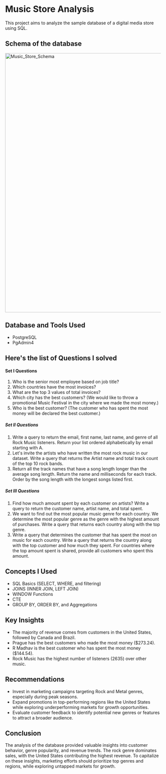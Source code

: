 # Music Store Analysis
This project aims to analyze the sample database of a digital media store using SQL.

## Schema of the database
<img width="836" alt="Music_Store_Schema" src="https://github.com/user-attachments/assets/7e123289-24e7-4932-890f-e25f2058200f">

## Database and Tools Used
- PostgreSQL
- PgAdmin4

## Here's the list of Questions I solved
#### Set I Questions
1. Who is the senior most employee based on job title?
2. Which countries have the most invoices?
3. What are the top 3 values of total invoices?
4. Which city has the best customers? (We would like to throw a promotional Music Festival in the city where we made the most money.)
5. Who is the best customer? (The customer who has spent the most money will be declared the best customer.)

##### Set II Questions
1. Write a query to return the email, first name, last name, and genre of all Rock Music listeners. Return your list ordered alphabetically by email starting with A.
2. Let's invite the artists who have written the most rock music in our dataset. Write a query that returns the Artist name and total track count of the top 10 rock bands.
3. Return all the track names that have a song length longer than the average song length. Return the name and milliseconds for each track. Order by the song length with the longest songs listed first.

##### Set III Questions
1. Find how much amount spent by each customer on artists? Write a query to return the customer name, artist name, and total spent.
2. We want to find out the most popular music genre for each country. We determine the most popular genre as the genre with the highest amount of purchases. Write a query that returns each country along with the top genre.
3. Write a query that determines the customer that has spent the most on music for each country. Write a query that returns the country along with the top customer and how much they spent. For countries where the top amount spent is shared, provide all customers who spent this amount.

## Concepts I Used
* SQL Basics (SELECT, WHERE, and filtering)
* JOINS (INNER JOIN, LEFT JOIN)
* WINDOW Functions
* CTE
* GROUP BY, ORDER BY, and Aggregations

## Key Insights
- The majority of revenue comes from customers in the United States, followed by Canada and Brazil.
- Prague has the best customers who made the most money ($273.24).
- R Madhav is the best customer who has spent the most money ($144.54).
- Rock Music has the highest number of listeners (2635) over other music.

## Recommendations
- Invest in marketing campaigns targeting Rock and Metal genres, especially during peak seasons.
- Expand promotions in top-performing regions like the United States while exploring underperforming markets for growth opportunities.
- Evaluate customer feedback to identify potential new genres or features to attract a broader audience.

## Conclusion
The analysis of the database provided valuable insights into customer behavior, genre popularity, and revenue trends. The rock genre dominates sales, with the United States contributing the highest revenue. 
To capitalize on these insights, marketing efforts should prioritize top genres and regions, while exploring untapped markets for growth.






